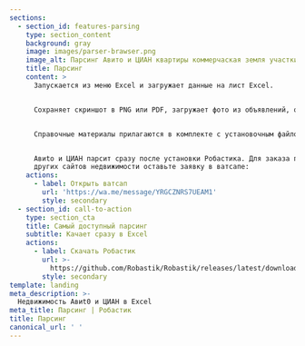 ```yaml
---
sections:
  - section_id: features-parsing
    type: section_content
    background: gray
    image: images/parser-brawser.png
    image_alt: Парсинг Авито и ЦИАН квартиры коммерчаская земля участки гаражи
    title: Парсинг
    content: >
      Запускается из меню Excel и загружает данные на лист Excel.


      Сохраняет скриншот в PNG или PDF, загружает фото из объявлений, открывает номер телефона. 


      Справочные материалы прилагаются в комплекте с установочным файлом и в [блоге](/blog/start-parsing-avito-cian-now/).


      Aвиtо и ЦИАН парсит сразу после установки Робастика. Для заказа парсинга
      других сайтов недвижимости оставьте заявку в ватсапе:
    actions:
      - label: Открыть ватсап
        url: 'https://wa.me/message/YRGCZNRS7UEAM1'
        style: secondary
  - section_id: call-to-action
    type: section_cta
    title: Самый доступный парсинг
    subtitle: Качает сразу в Excel
    actions:
      - label: Скачать Робастик
        url: >-
          https://github.com/Robastik/Robastik/releases/latest/download/Robastik.for.Excel.64-bit.zip
        style: secondary
template: landing
meta_description: >-
  Недвижимость Aвиt0 и ЦИАН в Excel
meta_title: Парсинг | Робастик
title: Парсинг
canonical_url: ' '
---
```

